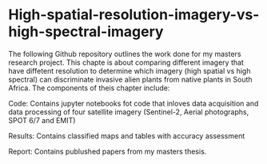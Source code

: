 # High-spatial-resolution-imagery-vs-high-spectral-imagery
The following Github repository outlines the work done for my masters research project. This chapte is about comparing different imagery that have diffetent resolution to determine which imagery (high spatial vs high spectral) can discriminate invasive alien plants from native plants in South Africa. 
The components of theis chapter include:

Code: Contains jupyter notebooks fot code that inloves data acquisition and data processing of four satellite imagery (Sentinel-2, Aerial photographs, SPOT 6/7 and EMIT)

Results: Contains classified maps and tables with accuracy assessment

Report: Contains publushed papers from my masters thesis.
